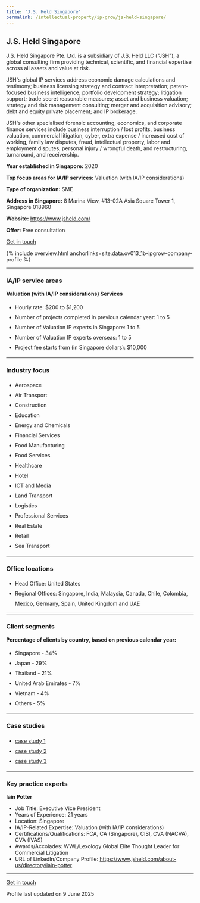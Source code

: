 ```yaml
---
title: 'J.S. Held Singapore'
permalink: /intellectual-property/ip-grow/js-held-singapore/
---
```


## J.S. Held Singapore

J.S. Held Singapore Pte. Ltd. is a subsidiary of J.S. Held LLC ("JSH"), a global consulting firm providing technical, scientific, and financial expertise across all assets and value at risk.

JSH's global IP services address economic damage calculations and testimony; business licensing strategy and contract interpretation; patent-focused business intelligence; portfolio development strategy; litigation support; trade secret reasonable measures; asset and business valuation; strategy and risk management consulting; merger and acquisition advisory; debt and equity private placement; and IP brokerage.

JSH's other specialised forensic accounting, economics, and corporate finance services include business interruption / lost profits, business valuation, commercial litigation, cyber, extra expense / increased cost of working, family law disputes, fraud, intellectual property, labor and employment disputes, personal injury / wrongful death, and restructuring, turnaround, and receivership.

<b>Year established in Singapore:</b> 2020

<b>Top focus areas for IA/IP services:</b> Valuation (with IA/IP considerations)

<b>Type of organization:</b> SME

<b>Address in Singapore:</b> 8 Marina View, #13-02A Asia Square Tower 1, Singapore 018960

<b>Website:</b> <a href='https://www.jsheld.com/'>https://www.jsheld.com/</a>

<b>Offer:</b> Free consultation

<a class='btn' href='https://form.gov.sg/683d90b74ecd82f58422e306' target='_blank' rel='noopener'>Get in touch</a>

{% include overview.html anchorlinks=site.data.ov013_1b-ipgrow-company-profile %}

---
<a name='ip-related-service-areas'></a>
### IA/IP service areas

**Valuation (with IA/IP considerations) Services**

<ul>
<li style='line-height: 27px; margin: 0px 0px !important'>Hourly rate:  $200 to $1,200</li>
<li style='line-height: 27px; margin: 0px 0px !important'>Number of projects completed in previous calendar year: 1 to 5</li>
<li style='line-height: 27px; margin: 0px 0px !important'>Number of Valuation IP experts in Singapore: 1 to 5</li>
<li style='line-height: 27px; margin: 0px 0px !important'>Number of Valuation IP experts overseas: 1 to 5</li>
<li style='line-height: 27px; margin: 0px 0px !important'>Project fee starts from (in Singapore dollars):  $10,000</li>
</ul>

---
<a name='industry-focus'></a>
### Industry focus

<ul><li style='line-height: 27px; margin: 0px 0px !important'> Aerospace</li><li style='line-height: 27px; margin: 0px 0px !important'>Air Transport</li><li style='line-height: 27px; margin: 0px 0px !important'>Construction</li><li style='line-height: 27px; margin: 0px 0px !important'>Education</li><li style='line-height: 27px; margin: 0px 0px !important'>Energy and Chemicals</li><li style='line-height: 27px; margin: 0px 0px !important'>Financial Services</li><li style='line-height: 27px; margin: 0px 0px !important'>Food Manufacturing</li><li style='line-height: 27px; margin: 0px 0px !important'>Food Services</li><li style='line-height: 27px; margin: 0px 0px !important'>Healthcare</li><li style='line-height: 27px; margin: 0px 0px !important'>Hotel</li><li style='line-height: 27px; margin: 0px 0px !important'>ICT and Media</li><li style='line-height: 27px; margin: 0px 0px !important'>Land Transport</li><li style='line-height: 27px; margin: 0px 0px !important'>Logistics</li><li style='line-height: 27px; margin: 0px 0px !important'>Professional Services</li><li style='line-height: 27px; margin: 0px 0px !important'>Real Estate</li><li style='line-height: 27px; margin: 0px 0px !important'>Retail</li><li style='line-height: 27px; margin: 0px 0px !important'>Sea Transport</li></ul>

---
<a name='office-locations'></a>
### Office locations

<ul><li style='line-height: 27px; margin: 0px 0px !important'> Head Office: United States</li><li style='line-height: 27px; margin: 0px 0px !important'>Regional Offices: Singapore, India, Malaysia, Canada, Chile, Colombia, Mexico, Germany, Spain, United Kingdom and UAE</li></ul>

---
<a name='client-segments'></a>
### Client segments

**Percentage of clients by country, based on previous calendar year:**

<ul><li style='line-height: 27px; margin: 0px 0px !important'> Singapore - 34%</li><li style='line-height: 27px; margin: 0px 0px !important'>Japan - 29%</li><li style='line-height: 27px; margin: 0px 0px !important'>Thailand - 21%</li><li style='line-height: 27px; margin: 0px 0px !important'>United Arab Emirates - 7%</li><li style='line-height: 27px; margin: 0px 0px !important'>Vietnam - 4%</li><li style='line-height: 27px; margin: 0px 0px !important'>Others - 5%</li></ul>

---
<a name='case-studies'></a>
### Case studies

<ul><li style='line-height: 27px; margin: 0px 0px !important'> <a href="https://www.jsheld.com/case-studies/cryptocurrency-blockchain-patent-portfolio-valuation" target="_blank" rel="noopener">case study 1</a></li><li style='line-height: 27px; margin: 0px 0px !important'><a href="https://www.jsheld.com/case-studies/lithium-metal-battery-ip-valuation-technical-analysis" target="_blank" rel="noopener">case study 2</a></li><li style='line-height: 27px; margin: 0px 0px !important'><a href="https://www.jsheld.com/case-studies/financial-advisor-to-altc-acquisition-corp-in-advanced-nuclear-oklo-transaction" target="_blank" rel="noopener">case study 3</a></li></ul>

---
<a name='key-practice-experts'></a>
### Key practice experts

**Iain Potter**

- Job Title: Executive Vice President
- Years of Experience: 21 years
- Location: Singapore
- IA/IP-Related Expertise: Valuation (with IA/IP considerations)
- Certifications/Qualifications: FCA, CA (Singapore), CISI, CVA (NACVA), CVA (IVAS)
- Awards/Accolades: WWL/Lexology Global Elite Thought Leader for Commercial Litigation
- URL of LinkedIn/Company Profile: <a href="https://www.jsheld.com/about-us/directory/iain-potter" target="_blank" rel="noopener">https://www.jsheld.com/about-us/directory/iain-potter</a>

---
<p>
<a class='btn' href='https://form.gov.sg/683d90b74ecd82f58422e306' target='_blank' rel='noopener'>Get in touch</a>
</p>
Profile last updated on 9 June 2025
